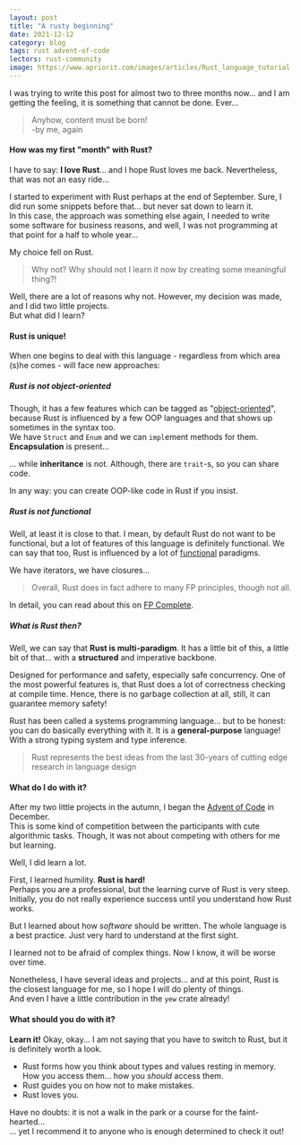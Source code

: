 ```yaml
---
layout: post
title: "A rusty beginning"
date: 2021-12-12
category: blog
tags: rust advent-of-code
lectors: rust-community
image: https://www.apriorit.com/images/articles/Rust_language_tutorial.jpeg
---
```


I was trying to write this post for almost two to three months now...
and I am getting the feeling, it is something that cannot be done. Ever...  
> Anyhow, content must be born!<!--more-->  
>  -by me, again

#### How was my first "month" with Rust?

I have to say: **I love Rust**... and I hope Rust loves me back. Nevertheless, that was not an easy ride...

I started to experiment with Rust perhaps at the end of September. Sure, I did run some snippets before that...
but never sat down to learn it.  
In this case, the approach was something else again, I needed to write some software for business reasons, and well,
I was not programming at that point for a half to whole year...

My choice fell on Rust.
> Why not? Why should not I learn it now by creating some meaningful thing?!

Well, there are a lot of reasons why not. However, my decision was made, and I did two little projects.  
But what did I learn?

#### Rust is unique!

When one begins to deal with this language - regardless from which area (s)he comes - will face new approaches:

##### Rust is not object-oriented

Though, it has a few features which can be tagged as "[object-oriented]", because Rust is influenced by a few OOP
languages and that shows up sometimes in the syntax too.  
We have `Struct` and `Enum` and we can `impl`ement methods for them. **Encapsulation** is present...

... while **inheritance** is not. Although, there are `trait`-s, so you can share code.

In any way: you can create OOP-like code in Rust if you insist.

##### Rust is not functional

Well, at least it is close to that. I mean, by default Rust do not want to be functional,
but a lot of features of this language is definitely functional.
We can say that too, Rust is influenced by a lot of [functional] paradigms.

We have iterators, we have closures...
> Overall, Rust does in fact adhere to many FP principles, though not all.

In detail, you can read about this on [FP Complete].

##### What is Rust then?

Well, we can say that **Rust is multi-paradigm**. It has a little bit of this, a little bit of that...
with a **structured** and imperative backbone.

Designed for performance and safety, especially safe concurrency.
One of the most powerful features is, that Rust does a lot of correctness checking at compile time.
Hence, there is no garbage collection at all, still, it can guarantee memory safety!

Rust has been called a systems programming language... but to be honest: you can do basically everything with it.
It is a **general-purpose** language! With a strong typing system and type inference.

> Rust represents the best ideas from the last 30-years of cutting edge research in language design

#### What do I do with it?

After my two little projects in the autumn, I began the [Advent of Code] in December.  
This is some kind of competition between the participants with cute algorithmic tasks. Though, it was not about
competing with others for me but learning.

Well, I did learn a lot.

First, I learned humility. **Rust is hard!**  
Perhaps you are a professional, but the learning curve of Rust is very steep. Initially, you do not really experience
success until you understand how Rust works.

But I learned about how _software_ should be written. The whole language is a best practice.
Just very hard to understand at the first sight.

I learned not to be afraid of complex things. Now I know, it will be worse over time.

Nonetheless, I have several ideas and projects... and at this point, Rust is the closest language for me,
so I hope I will do plenty of things.  
And even I have a little contribution in the `yew` crate already!

#### What should you do with it?

**Learn it!** Okay, okay... I am not saying that you have to switch to Rust, but it is definitely worth a look.

 - Rust forms how you think about types and values resting in memory. How you access them... how you _should_ access them.
 - Rust guides you on how not to make mistakes.
 - Rust loves you.

Have no doubts: it is not a walk in the park or a course for the faint-hearted...  
... yet I recommend it to anyone who is enough determined to check it out!

[object-oriented]: https://doc.rust-lang.org/book/ch17-00-oop.html
[functional]: https://doc.rust-lang.org/book/ch13-00-functional-features.html
[FP Complete]: https://www.fpcomplete.com/blog/2018/10/is-rust-functional/
[Advent of Code]: https://adventofcode.com
